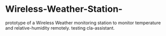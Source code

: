 # Wireless-Weather-Station-
prototype of a Wireless Weather monitoring station to monitor temperature and relative-humidity remotely. testing cla-assistant.
